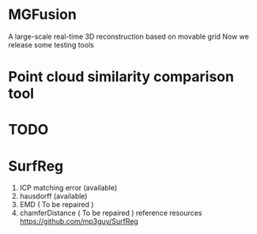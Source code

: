 # MGFusion
A large-scale real-time 3D
reconstruction based on movable grid
 Now we release some testing tools 
# Point cloud similarity comparison tool

# TODO
# SurfReg
1. ICP matching error (available)
2. hausdorff (available)
3. EMD ( To be repaired )
4. chamferDistance ( To be repaired )
reference resources 
https://github.com/mp3guy/SurfReg